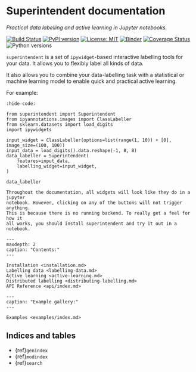 # Superintendent documentation

_Practical data labelling and active learning in Jupyter notebooks._

[![Build Status](https://travis-ci.org/janfreyberg/superintendent.svg?branch=master)](https://travis-ci.org/janfreyberg/superintendent)
[![PyPI version](https://badge.fury.io/py/superintendent.svg)](https://badge.fury.io/py/superintendent)
[![License: MIT](https://img.shields.io/badge/License-MIT-yellow.svg)](https://opensource.org/licenses/MIT)
[![Binder](https://mybinder.org/badge.svg)](https://mybinder.org/v2/gh/janfreyberg/superintendent/master?filepath=examples.ipynb)
[![Coverage Status](https://coveralls.io/repos/github/janfreyberg/superintendent/badge.svg)](https://coveralls.io/github/janfreyberg/superintendent)
![Python versions](https://img.shields.io/badge/python-3.5%2B-blue.svg)

`superintendent` is a set of `ipywidget`-based interactive labelling tools for
your data. It allows you to flexibly label all kinds of data.

It also allows you to combine your data-labelling task with a statistical or
machine learning model to enable quick and practical active learning.

For example:

```{jupyter-execute}
:hide-code:

from superintendent import Superintendent
from ipyannotations.images import ClassLabeller
from sklearn.datasets import load_digits
import ipywidgets

input_widget = ClassLabeller(options=list(range(1, 10)) + [0], image_size=(100, 100))
input_data = load_digits().data.reshape(-1, 8, 8)
data_labeller = Superintendent(
    features=input_data,
    labelling_widget=input_widget,
)

data_labeller
```

```{note}
Throughout the documentation, all widgets will look like they do in a jupyter
notebook. However, clicking on any of the buttons will not trigger anything.
This is because there is no running backend. To really get a feel for how it
all works, you should install superintendent and try it out in a notebook.
```


```{toctree}
---
maxdepth: 2
caption: "Contents:"
---

Installation <installation.md>
Labelling data <labelling-data.md>
Active learning <active-learning.md>
Distributed labelling <distributing-labelling.md>
API Reference <api/index.md>
```

```{toctree}
---
caption: "Example gallery:"
---

Examples <examples/index.md>
```

## Indices and tables

* {ref}`genindex`
* {ref}`modindex`
* {ref}`search`
